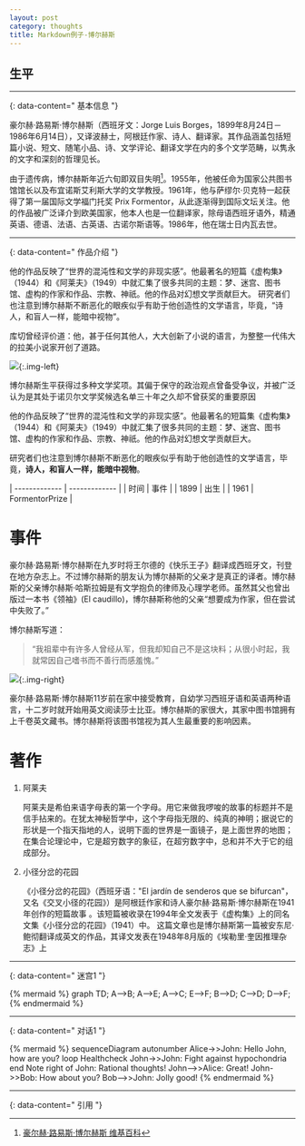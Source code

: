 ```yaml
---
layout: post
category: thoughts
title: Markdown例子-博尔赫斯
---
```


## 生平
---------------
{: data-content=" 基本信息 "}

豪尔赫·路易斯·博尔赫斯（西班牙文：Jorge Luis Borges，1899年8月24日－1986年6月14日），又译波赫士，阿根廷作家、诗人、翻译家。其作品涵盖包括短篇小说、短文、随笔小品、诗、文学评论、翻译文学在内的多个文学范畴，以隽永的文字和深刻的哲理见长。

由于遗传病，博尔赫斯年近六旬即双目失明[^1]。1955年，他被任命为国家公共图书馆馆长以及布宜诺斯艾利斯大学的文学教授。1961年，他与萨缪尔·贝克特一起获得了第一届国际文学福门托奖 Prix Formentor，从此逐渐得到国际文坛关注。他的作品被广泛译介到欧美国家，他本人也是一位翻译家，除母语西班牙语外，精通英语、德语、法语、古英语、古诺尔斯语等。1986年，他在瑞士日内瓦去世。

---------------
{: data-content=" 作品介绍 "}

他的作品反映了“世界的混沌性和文学的非现实感”。他最著名的短篇《虚构集》（1944）和《阿莱夫》（1949）中就汇集了很多共同的主题：梦、迷宫、图书馆、虚构的作家和作品、宗教、神祇。他的作品对幻想文学贡献巨大。
研究者们也注意到博尔赫斯不断恶化的眼疾似乎有助于他创造性的文学语言，毕竟，“诗人，和盲人一样，能暗中视物”。

库切曾经评价道：他，甚于任何其他人，大大创新了小说的语言，为整整一代伟大的拉美小说家开创了道路。

![](https://upload.wikimedia.org/wikipedia/commons/c/c5/Borges_1921.jpg){:.img-left}

博尔赫斯生平获得过多种文学奖项。其偏于保守的政治观点曾备受争议，并被广泛认为是其处于诺贝尔文学奖候选名单三十年之久却不曾获奖的重要原因

他的作品反映了“世界的混沌性和文学的非现实感”。他最著名的短篇集《虚构集》（1944）和《阿莱夫》（1949）中就汇集了很多共同的主题：梦、迷宫、图书馆、虚构的作家和作品、宗教、神祇。他的作品对幻想文学贡献巨大。

研究者们也注意到博尔赫斯不断恶化的眼疾似乎有助于他创造性的文学语言，毕竟，**诗人，和盲人一样，能暗中视物**。

| ------------- | ------------- |
| 时间 | 事件 |
| 1899 | 出生 |
| 1961 | FormentorPrize |

# 事件
豪尔赫·路易斯·博尔赫斯在九岁时将王尔德的《快乐王子》翻译成西班牙文，刊登在地方杂志上。不过博尔赫斯的朋友认为博尔赫斯的父亲才是真正的译者。博尔赫斯的父亲博尔赫斯·哈斯拉姆是有文学抱负的律师及心理学老师。虽然其父也曾出版过一本书《领袖》(El caudillo)，博尔赫斯称他的父亲“想要成为作家，但在尝试中失败了。”

博尔赫斯写道：

> “我祖辈中有许多人曾经从军，但我却知自己不是这块料；从很小时起，我就常因自己嗜书而不善行而感羞愧。”

![](https://upload.wikimedia.org/wikipedia/commons/d/d5/Jorge_Luis_Borges_Hotel.jpg){:.img-right}

豪尔赫·路易斯·博尔赫斯11岁前在家中接受教育，自幼学习西班牙语和英语两种语言，十二岁时就开始用英文阅读莎士比亚。博尔赫斯的家很大，其家中图书馆拥有上千卷英文藏书。博尔赫斯将该图书馆视为其人生最重要的影响因素。

# 著作
1. 阿莱夫

    阿莱夫是希伯来语字母表的第一个字母。用它来做我啰唆的故事的标题并不是信手拈来的。在犹太神秘哲学中，这个字母指无限的、纯真的神明；据说它的形状是一个指天指地的人，说明下面的世界是一面镜子，是上面世界的地图；在集合论理论中，它是超穷数字的象征，在超穷数字中，总和并不大于它的组成部分。

2. 小径分岔的花园

    《小径分岔的花园》（西班牙语："El jardín de senderos que se bifurcan"，又名《交叉小径的花园》）是阿根廷作家和诗人豪尔赫·路易斯·博尔赫斯在1941年创作的短篇故事 。该短篇被收录在1994年全文发表于《虚构集》上的同名文集《小径分岔的花园》（1941）中。 这篇文章也是博尔赫斯第一篇被安东尼·鲍彻翻译成英文的作品，其译文发表在1948年8月版的《埃勒里·奎因推理杂志》上

------------
{: data-content=" 迷宫1 "}

{% mermaid %}
graph TD;
    A-->B;
    A-->E;
    A-->C;
    E-->F;
    B-->D;
    C-->D;
    D-->F;
{% endmermaid %}

-------------
{: data-content=" 对话1 "}

{% mermaid %}
sequenceDiagram
    autonumber
    Alice->>John: Hello John, how are you?
    loop Healthcheck
        John->>John: Fight against hypochondria
    end
    Note right of John: Rational thoughts!
    John-->>Alice: Great!
    John->>Bob: How about you?
    Bob-->>John: Jolly good!
{% endmermaid %}

---
{: data-content=" 引用 "}

[^1]: [豪尔赫·路易斯·博尔赫斯 维基百科](https://zh.wikipedia.org/wiki/%E8%B1%AA%E5%B0%94%E8%B5%AB%C2%B7%E8%B7%AF%E6%98%93%E6%96%AF%C2%B7%E5%8D%9A%E5%B0%94%E8%B5%AB%E6%96%AF)
